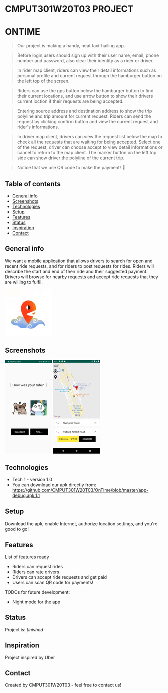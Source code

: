 # CMPUT301W20T03 PROJECT 
# ONTIME
> Our project is making a handy, neat taxi-hailing app. 

> Before login,users should sign up with their user name, email, phone number and password, also clear their identity as a rider or driver.

> In rider map client, riders can view their detail informations such as personal profile and current request through the hamburger button on the left top of the screen. 

> Riders can use the gps button below the hamburger button to find their current locations, and use arrow button to show their drivers current loction if their requests are being accepted.

> Entering source address and destination address to show the trip polyline and trip amount for current request. Riders can send the request by clicking confirm button and view the current request and rider's informations. 

> In driver map client, drivers can view the request list below the map to check all the requests that are waiting for being accepted. Select one of the request, driver can choose accept to view detail informations or cancel to return to the map client. The marker button on the left top side can show driver the polyline of the current trip. 

> Notice that we use QR code to make the payment! 👀 

## Table of contents
* [General info](#general-info)
* [Screenshots](#screenshots)
* [Technologies](#technologies)
* [Setup](#setup)
* [Features](#features)
* [Status](#status)
* [Inspiration](#inspiration)
* [Contact](#contact)

## General info
We want a mobile application that allows drivers to search for open and recent ride requests, and for riders to post requests for rides. Riders will describe the start and end of their ride and their suggested payment. Drivers will browse for nearby requests and accept ride requests that they are willing to fulfil. 

<img width="150" height="150" alt = "APP icon" src="https://github.com/CMPUT301W20T03/OnTime/blob/master/doc/Screenshots/768c7a7248db284e3dbfb169aee0461.jpg"/>

## Screenshots
<img width="150" height="300" alt = "Rate a ride" src="https://github.com/CMPUT301W20T03/OnTime/blob/master/doc/Screenshots/e545da195497b3da5ffe7277fd2edd1.jpg"/>

<img width="150" height="300" alt = "Request a ride" src="https://github.com/CMPUT301W20T03/OnTime/blob/master/doc/Screenshots/51c2fbe0eb036246b9d9aa143ff602a.png"/>

## Technologies
* Tech 1 - version 1.0
* You can download our apk directly from: https://github.com/CMPUT301W20T03/OnTime/blob/master/app-debug.apk.1.1


## Setup
Download the apk, enable Internet, authorize location settings, and you're good to go!

## Features
List of features ready 
* Riders can request rides
* Riders can rate drivers
* Drivers can accept ride requests and get paid
* Users can scan QR code for payments!

TODOs for future development:
* Night mode for the app

## Status
Project is: _finished_

## Inspiration
Project inspired by Uber

## Contact
Created by CMPUT301W20T03 - feel free to contact us!
